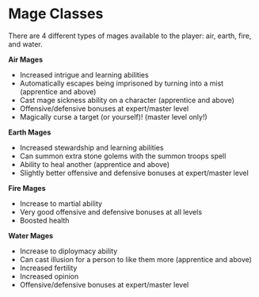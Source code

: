 # Mage Classes

There are 4 different types of mages available to the player: air, earth, fire,
and water.

**Air Mages**
- Increased intrigue and learning abilities
- Automatically escapes being imprisoned by turning into a mist (apprentice and above)
- Cast mage sickness ability on a character (apprentice and above)
- Offensive/defensive bonuses at expert/master level
- Magically curse a target (or yourself)! (master level only!)

**Earth Mages**
- Increased stewardship and learning abilities
- Can summon extra stone golems with the summon troops spell
- Ability to heal another (apprentice and above)
- Slightly better offensive and defensive bonuses at expert/master level

**Fire Mages**
- Increase to martial ability
- Very good offensive and defensive bonuses at all levels
- Boosted health

**Water Mages**
- Increase to diploymacy ability
- Can cast illusion for a person to like them more (apprentice and above)
- Increased fertility
- Increased opinion
- Offensive/defensive bonuses at expert/master level
